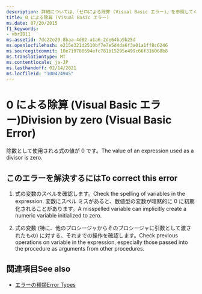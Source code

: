 ```yaml
---
description: 詳細については、「ゼロによる除算 (Visual Basic エラー)」を参照してください。
title: 0 による除算 (Visual Basic エラー)
ms.date: 07/20/2015
f1_keywords:
- vbrID11
ms.assetid: 7dc22e29-8baa-4d82-a1a6-2de64ba9b25d
ms.openlocfilehash: e215e321d2510bf7e7e5d4da6f3a01a1ff8c6246
ms.sourcegitcommit: 10e719780594efc781b15295e499c66f316068b8
ms.translationtype: MT
ms.contentlocale: ja-JP
ms.lasthandoff: 02/14/2021
ms.locfileid: "100424945"
---
```

# <a name="division-by-zero-visual-basic-error"></a><span data-ttu-id="a4ada-103">0 による除算 (Visual Basic エラー)</span><span class="sxs-lookup"><span data-stu-id="a4ada-103">Division by zero (Visual Basic Error)</span></span>

<span data-ttu-id="a4ada-104">除数として使用される式の値が 0 です。</span><span class="sxs-lookup"><span data-stu-id="a4ada-104">The value of an expression used as a divisor is zero.</span></span>  
  
## <a name="to-correct-this-error"></a><span data-ttu-id="a4ada-105">このエラーを解決するには</span><span class="sxs-lookup"><span data-stu-id="a4ada-105">To correct this error</span></span>  
  
1. <span data-ttu-id="a4ada-106">式の変数のスペルを確認します。</span><span class="sxs-lookup"><span data-stu-id="a4ada-106">Check the spelling of variables in the expression.</span></span> <span data-ttu-id="a4ada-107">変数にスペル ミスがあると、数値型の変数が暗黙的に 0 に初期化されることがあります。</span><span class="sxs-lookup"><span data-stu-id="a4ada-107">A misspelled variable can implicitly create a numeric variable initialized to zero.</span></span>  
  
2. <span data-ttu-id="a4ada-108">式の変数 (特に、他のプロシージャからそのプロシージャに引数として渡されたもの) に対する、それまでの操作を確認します。</span><span class="sxs-lookup"><span data-stu-id="a4ada-108">Check previous operations on variable in the expression, especially those passed into the procedure as arguments from other procedures.</span></span>  
  
## <a name="see-also"></a><span data-ttu-id="a4ada-109">関連項目</span><span class="sxs-lookup"><span data-stu-id="a4ada-109">See also</span></span>

- [<span data-ttu-id="a4ada-110">エラーの種類</span><span class="sxs-lookup"><span data-stu-id="a4ada-110">Error Types</span></span>](../programming-guide/language-features/error-types.md)
